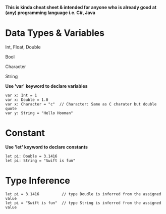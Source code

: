**This is kinda cheat sheet & intended for anyone who is already good at (any) programming language i.e. C#, Java**

# Data Types & Variables

Int, Float, Double

Bool

Character

String

**Use 'var' keyword to declare variables**
```
var x: Int = 1
var x: Double = 1.0
var x: Character = "c"  // Character: Same as C charater but double quote
var y: String = "Hello Hooman"   
```

# Constant

**Use 'let' keyword to declare constants**
```
let pi: Double = 3.1416
let pi: String = "Swift is fun"
```

# Type Inference
```
let pi = 3.1416          // type Doudle is inferred from the assigned value
let pi = "Swift is fun"  // type String is inferred from the assigned value
```
